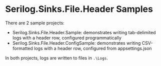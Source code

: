 # Serilog.Sinks.File.Header Samples
There are 2 sample projects:
- Serilog.Sinks.File.Header.Sample: demonstrates writing tab-delimited logs with a header row, configured programmatically
- Serilog.Sinks.File.Header.ConfigSample: demonstrates writing CSV-formatted logs with a header row, configured from appsettings.json

In both projects, logs are written to files in `.\Logs`.
